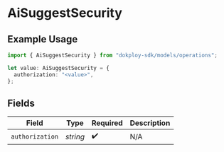 # AiSuggestSecurity

## Example Usage

```typescript
import { AiSuggestSecurity } from "dokploy-sdk/models/operations";

let value: AiSuggestSecurity = {
  authorization: "<value>",
};
```

## Fields

| Field              | Type               | Required           | Description        |
| ------------------ | ------------------ | ------------------ | ------------------ |
| `authorization`    | *string*           | :heavy_check_mark: | N/A                |